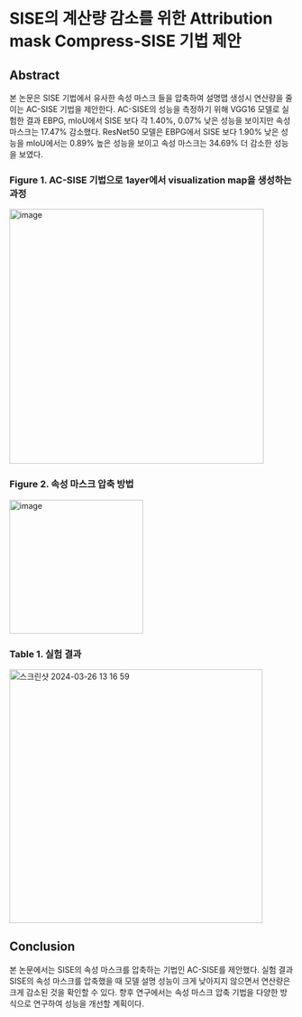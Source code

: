 ﻿# SISE의 계산량 감소를 위한 Attribution mask Compress-SISE 기법 제안

## Abstract
본 논문은 SISE 기법에서 유사한 속성 마스크 들을 압축하여 설명맵 생성시 연산량을 줄이는 AC-SISE 기법을 제안한다. AC-SISE의 성능을 측정하기 위해 VGG16 모델로 실험한 결과 EBPG, mIoU에서 SISE 보다 각 1.40%, 0.07% 낮은 성능을 보이지만 속성 마스크는 17.47% 감소했다. ResNet50 모델은 EBPG에서 SISE 보다 1.90% 낮은 성능을 mIoU에서는 0.89% 높은 성능을 보이고 속성 마스크는 34.69% 더 감소한 성능을 보였다.

### Figure 1. AC-SISE 기법으로 1ayer에서 visualization map을 생성하는 과정
<img width="451" alt="image" src="https://github.com/kyh980909/AC-SISE/assets/14137708/94a6c1f5-b59a-4e75-b4f6-739551931175">

### Figure 2. 속성 마스크 압축 방법
<img width="237" alt="image" src="https://github.com/kyh980909/AC-SISE/assets/14137708/87befcef-4c3f-4833-85bb-9d05fdddd6c8">

### Table 1. 실험 결과
<img width="449" alt="스크린샷 2024-03-26 13 16 59" src="https://github.com/kyh980909/AC-SISE/assets/14137708/2aa1b27d-deb2-40e1-9fcc-ae6428149b33">

## Conclusion
본 논문에서는 SISE의 속성 마스크를 압축하는 기법인 AC-SISE를 제안했다. 실험 결과 SISE의 속성 마스크를 압축했을 때 모델 설명 성능이 크게 낮아지지 않으면서 연산량은 크게 감소된 것을 확인할 수 있다.
향후 연구에서는 속성 마스크 압축 기법을 다양한 방식으로 연구하여 성능을 개선할 계획이다.
